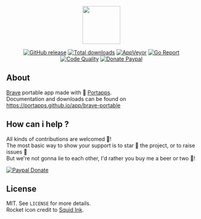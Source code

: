 <p align="center"><a href="https://portapps.github.io/app/brave-portable" target="_blank"><img width="100" src="https://github.com/portapps/brave-portable/blob/master/res/papp.png"></a></p>

<p align="center">
  <a href="https://github.com/portapps/brave-portable/releases/latest"><img src="https://img.shields.io/github/release/portapps/brave-portable.svg?style=flat-square" alt="GitHub release"></a>
  <a href="https://github.com/portapps/brave-portable/releases/latest"><img src="https://img.shields.io/github/downloads/portapps/brave-portable/total.svg?style=flat-square" alt="Total downloads"></a>
  <a href="https://ci.appveyor.com/project/portapps/brave-portable"><img src="https://img.shields.io/appveyor/ci/portapps/brave-portable.svg?style=flat-square" alt="AppVeyor"></a>
  <a href="https://goreportcard.com/report/github.com/portapps/brave-portable"><img src="https://goreportcard.com/badge/github.com/portapps/brave-portable?style=flat-square" alt="Go Report"></a>
  <a href="https://www.codacy.com/app/portapps/brave-portable"><img src="https://img.shields.io/codacy/grade/a416cd778ef743de91623aca7a622a8e.svg?style=flat-square" alt="Code Quality"></a>
  <a href="https://www.paypal.com/cgi-bin/webscr?cmd=_s-xclick&hosted_button_id=WQD7AQGPDEPSG"><img src="https://img.shields.io/badge/donate-paypal-7057ff.svg?style=flat-square" alt="Donate Paypal"></a>
</p>

## About

[Brave](https://brave.com) portable app made with 🚀 [Portapps](https://github.com/portapps).<br />
Documentation and downloads can be found on https://portapps.github.io/app/brave-portable

## How can i help ?

All kinds of contributions are welcomed :raised_hands:!<br />
The most basic way to show your support is to star :star2: the project, or to raise issues :speech_balloon:<br />
But we're not gonna lie to each other, I'd rather you buy me a beer or two :beers:!

[![Paypal Donate](https://portapps.github.io/img/paypal-donate.png)](https://www.paypal.com/cgi-bin/webscr?cmd=_s-xclick&hosted_button_id=WQD7AQGPDEPSG)

## License

MIT. See `LICENSE` for more details.<br />
Rocket icon credit to [Squid Ink](http://thesquid.ink).
